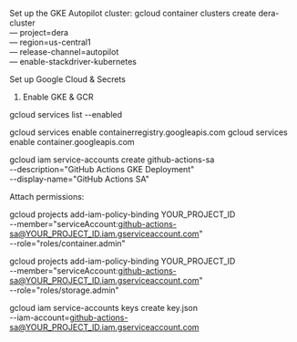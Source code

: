 Set up the GKE Autopilot cluster:
gcloud container clusters create dera-cluster \
 — project=dera \
 — region=us-central1 \
 — release-channel=autopilot \
 — enable-stackdriver-kubernetes

Set up Google Cloud & Secrets

1. Enable GKE & GCR

gcloud services list --enabled

gcloud services enable containerregistry.googleapis.com
gcloud services enable container.googleapis.com

gcloud iam service-accounts create github-actions-sa \
    --description="GitHub Actions GKE Deployment" \
    --display-name="GitHub Actions SA"

Attach permissions:


gcloud projects add-iam-policy-binding YOUR_PROJECT_ID \
    --member="serviceAccount:github-actions-sa@YOUR_PROJECT_ID.iam.gserviceaccount.com" \
    --role="roles/container.admin"

gcloud projects add-iam-policy-binding YOUR_PROJECT_ID \
    --member="serviceAccount:github-actions-sa@YOUR_PROJECT_ID.iam.gserviceaccount.com" \
    --role="roles/storage.admin"


gcloud iam service-accounts keys create key.json \
    --iam-account=github-actions-sa@YOUR_PROJECT_ID.iam.gserviceaccount.com
